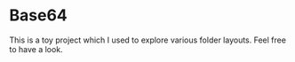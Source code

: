 # Base64

This is a toy project which I used to explore various folder layouts. Feel free to have a look.

